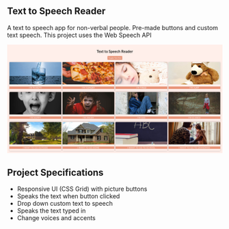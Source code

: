 ## Text to Speech Reader

A text to speech app for non-verbal people. Pre-made buttons and custom text speech. This project uses the Web Speech API

![JS Text to Speech Reader](js-text2speech-reader.png)

## Project Specifications

- Responsive UI (CSS Grid) with picture buttons
- Speaks the text when button clicked
- Drop down custom text to speech
- Speaks the text typed in
- Change voices and accents
